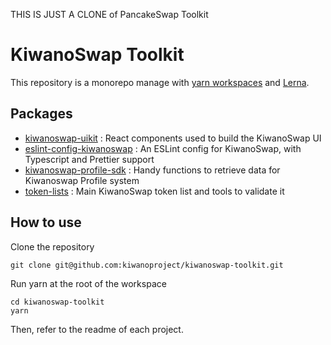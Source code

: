 THIS IS JUST A CLONE of PancakeSwap   Toolkit

# KiwanoSwap Toolkit

This repository is a monorepo manage with [yarn workspaces](https://classic.yarnpkg.com/en/docs/workspaces/) and [Lerna](https://lerna.js.org/). 

## Packages

- [kiwanoswap-uikit](https://github.com/Kiwanoproject/kiwanoswap-toolkit/tree/master/packages/kiwanoswap-uikit) : React components used to build the KiwanoSwap UI
- [eslint-config-kiwanoswap](https://github.com/Kiwanoproject/kiwanoswap-toolkit/tree/master/packages/eslint-config-kiwanoswap) : An ESLint config for KiwanoSwap, with Typescript and Prettier support
- [kiwanoswap-profile-sdk](https://github.com/Kiwanoproject/kiwanoswap-toolkit/tree/master/packages/kiwanoswap-profile-sdk) : Handy functions to retrieve data for Kiwanoswap Profile system
- [token-lists](https://github.com/Kiwanoproject/kiwanoswap-toolkit/tree/master/packages/token-lists) : Main KiwanoSwap token list and tools to validate it

## How to use

Clone the repository 

```
git clone git@github.com:kiwanoproject/kiwanoswap-toolkit.git
```

Run yarn at the root of the workspace

```
cd kiwanoswap-toolkit
yarn
```

Then, refer to the readme of each project.
